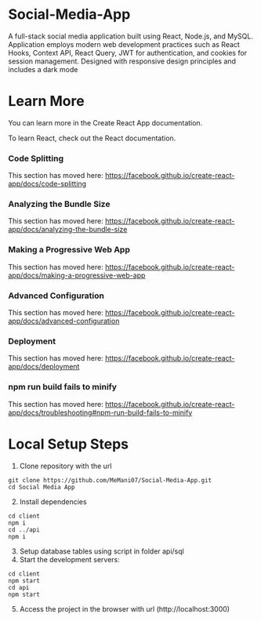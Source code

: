 # Social-Media-App
A full-stack social media application built using React, Node.js, and MySQL. Application employs modern web development practices such as React Hooks, Context API, React Query, JWT for authentication, and cookies for session management. Designed with responsive design principles and includes a dark mode

# Learn More
You can learn more in the Create React App documentation.

To learn React, check out the React documentation.

### Code Splitting
This section has moved here: https://facebook.github.io/create-react-app/docs/code-splitting

### Analyzing the Bundle Size
This section has moved here: https://facebook.github.io/create-react-app/docs/analyzing-the-bundle-size

### Making a Progressive Web App
This section has moved here: https://facebook.github.io/create-react-app/docs/making-a-progressive-web-app

### Advanced Configuration
This section has moved here: https://facebook.github.io/create-react-app/docs/advanced-configuration

### Deployment
This section has moved here: https://facebook.github.io/create-react-app/docs/deployment

### npm run build fails to minify
This section has moved here: https://facebook.github.io/create-react-app/docs/troubleshooting#npm-run-build-fails-to-minify

# Local Setup Steps
1. Clone repository with the url
```
git clone https://github.com/MeMani07/Social-Media-App.git
cd Social Media App
```
2. Install dependencies
```
cd client
npm i
cd ../api
npm i
```
3. Setup database tables using script in folder api/sql
4. Start the development servers:
```
cd client
npm start
cd api
npm start
```
5. Access the project in the browser with url (http://localhost:3000)
